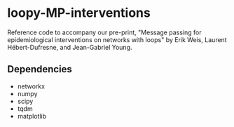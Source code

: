 # loopy-MP-interventions

Reference code to accompany our pre-print, "Message passing for epidemiological interventions on networks with loops" by Erik Weis, Laurent Hébert-Dufresne, and Jean-Gabriel Young.


## Dependencies

* networkx
* numpy
* scipy
* tqdm
* matplotlib